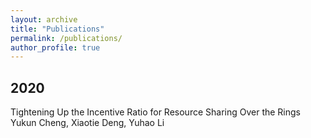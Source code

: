 ```yaml
---
layout: archive
title: "Publications"
permalink: /publications/
author_profile: true
---
```


## 2020
Tightening Up the Incentive Ratio for Resource Sharing Over the Rings
Yukun Cheng, Xiaotie Deng, Yuhao Li

<div style='display: none'>

{% if author.googlescholar %}
  You can also find my articles on <u><a href="{{https://scholar.google.com/citations?hl=en&user=VBjlDboAAAAJ}}">my Google Scholar profile</a>.</u>
{% endif %}

{% include base_path %}

{% for post in site.publications reversed %}
  {% include archive-single.html %}
{% endfor %}

</div>

